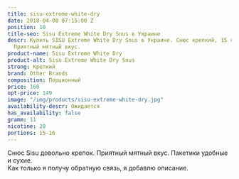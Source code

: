 ```yaml
---
title: sisu-extreme-white-dry
date: 2018-04-08 07:15:00 Z
position: 10
title-seo: Sisu Extreme White Dry Snus в Украине
descr: Купить SISU Extreme White Dry Snus в Украине. Снюс крепкий, 15 сухих пакетиков.
  Приятный мятный вкус.
product-name: Sisu Extreme White Dry
product-alt: Sisu Extreme White Dry Snus
strong: Крепкий
brand: Other Brands
composition: Порционный
price: 160
opt-price: 149
image: "/img/products/sisu-extreme-white-dry.jpg"
availability-descr: Ожидается
has_availability: false
gramm: 11
nicotine: 20
portions: 15-16
---
```


Снюс Sisu довольно крепок. Приятный мятный вкус. Пакетики удобные и сухие.<br>
Как только я получу обратную связь, я добавлю описание.